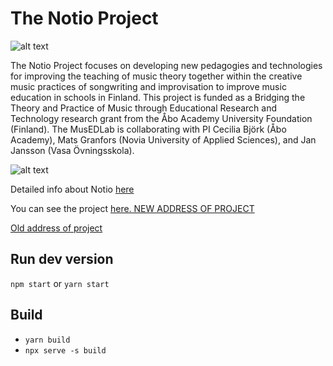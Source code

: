 # The Notio Project

![alt text](https://i.ibb.co/RHDjH85/notio-logo.png "Notio Logo")

The Notio Project focuses on developing new pedagogies and technologies for improving the teaching of music theory together within the creative music practices of songwriting and improvisation to improve music education in schools in Finland. This project is funded as a Bridging the Theory and Practice of Music through Educational Research and Technology research grant from the Åbo Academy University Foundation (Finland). The MusEDLab is collaborating with PI Cecilia Björk (Åbo Academy), Mats Granfors (Novia University of Applied Sciences), and Jan Jansson (Vasa Övningsskola).

![alt text](http://res.cloudinary.com/dfwzmr3kv/image/upload/v1541950072/libpjli26z1bue7z4hs1.png "Notio Proto")

Detailed info about Notio [here](http://musedlab.org/notio)

You can see the project [here. NEW ADDRESS OF PROJECT](https://notio.pestanias.now.sh/)

[Old address of project](https://notio.stackblitz.io)

## Run dev version

`npm start` or `yarn start`

## Build

- `yarn build`
- `npx serve -s build`
